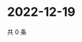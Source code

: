 # 2022-12-19

共 0 条

<!-- BEGIN WEIBO -->
<!-- 最后更新时间 Mon Dec 19 2022 12:16:10 GMT+0800 (China Standard Time) -->

<!-- END WEIBO -->
